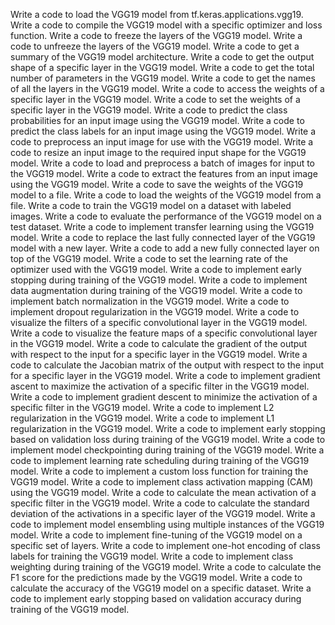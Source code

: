 Write a code to load the VGG19 model from tf.keras.applications.vgg19.
Write a code to compile the VGG19 model with a specific optimizer and loss function.
Write a code to freeze the layers of the VGG19 model.
Write a code to unfreeze the layers of the VGG19 model.
Write a code to get a summary of the VGG19 model architecture.
Write a code to get the output shape of a specific layer in the VGG19 model.
Write a code to get the total number of parameters in the VGG19 model.
Write a code to get the names of all the layers in the VGG19 model.
Write a code to access the weights of a specific layer in the VGG19 model.
Write a code to set the weights of a specific layer in the VGG19 model.
Write a code to predict the class probabilities for an input image using the VGG19 model.
Write a code to predict the class labels for an input image using the VGG19 model.
Write a code to preprocess an input image for use with the VGG19 model.
Write a code to resize an input image to the required input shape for the VGG19 model.
Write a code to load and preprocess a batch of images for input to the VGG19 model.
Write a code to extract the features from an input image using the VGG19 model.
Write a code to save the weights of the VGG19 model to a file.
Write a code to load the weights of the VGG19 model from a file.
Write a code to train the VGG19 model on a dataset with labeled images.
Write a code to evaluate the performance of the VGG19 model on a test dataset.
Write a code to implement transfer learning using the VGG19 model.
Write a code to replace the last fully connected layer of the VGG19 model with a new layer.
Write a code to add a new fully connected layer on top of the VGG19 model.
Write a code to set the learning rate of the optimizer used with the VGG19 model.
Write a code to implement early stopping during training of the VGG19 model.
Write a code to implement data augmentation during training of the VGG19 model.
Write a code to implement batch normalization in the VGG19 model.
Write a code to implement dropout regularization in the VGG19 model.
Write a code to visualize the filters of a specific convolutional layer in the VGG19 model.
Write a code to visualize the feature maps of a specific convolutional layer in the VGG19 model.
Write a code to calculate the gradient of the output with respect to the input for a specific layer in the VGG19 model.
Write a code to calculate the Jacobian matrix of the output with respect to the input for a specific layer in the VGG19 model.
Write a code to implement gradient ascent to maximize the activation of a specific filter in the VGG19 model.
Write a code to implement gradient descent to minimize the activation of a specific filter in the VGG19 model.
Write a code to implement L2 regularization in the VGG19 model.
Write a code to implement L1 regularization in the VGG19 model.
Write a code to implement early stopping based on validation loss during training of the VGG19 model.
Write a code to implement model checkpointing during training of the VGG19 model.
Write a code to implement learning rate scheduling during training of the VGG19 model.
Write a code to implement a custom loss function for training the VGG19 model.
Write a code to implement class activation mapping (CAM) using the VGG19 model.
Write a code to calculate the mean activation of a specific filter in the VGG19 model.
Write a code to calculate the standard deviation of the activations in a specific layer of the VGG19 model.
Write a code to implement model ensembling using multiple instances of the VGG19 model.
Write a code to implement fine-tuning of the VGG19 model on a specific set of layers.
Write a code to implement one-hot encoding of class labels for training the VGG19 model.
Write a code to implement class weighting during training of the VGG19 model.
Write a code to calculate the F1 score for the predictions made by the VGG19 model.
Write a code to calculate the accuracy of the VGG19 model on a specific dataset.
Write a code to implement early stopping based on validation accuracy during training of the VGG19 model.